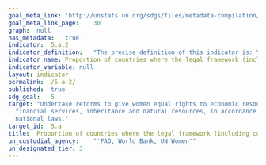 ```yaml
---	
goal_meta_link:	'http://unstats.un.org/sdgs/files/metadata-compilation/Metadata-Goal-5.pdf'
goal_meta_link_page:	30
graph:	null
has_metadata:	true
indicator:	5.a.2
indicator_definition:	"The precise definition of this indicator is: \"The legal framework includes special measures to guarantee women's equal rights to landownership and control\". The indicator monitors reforms that give women equal rights to economic resources, as well as access to ownership and control over land. More specifically, the indicator allows for monitoring progress towards gender equity through the adoption of women-specific measures to promote women's secure rights to land. The indicator has a scoring system from 0 to 4, which signals the stage in the policy/legal framework working towards legal reform, as follows: \tScore 0: Absence of the indicator in the legal framework \tScore 1: A policy is being developed \tScore 1.5: A policy is in place \tScore 2: A draft legislation is to be submitted for deliberations \tScore 3: The indicator appears in primary law \tScore 4: The indicator appears in multiple legal instruments N/A: Not applicable The indicator considers whether: \tNational legal framework gives priority to women heads of household under land distribution and titling programmes; \tNational legal framework establishes targeted government funds to increase women access to land; \tJoint titling of private property (or user rights) is compulsory in the registration process for husband and wife; The proposed indicator is supported by a number of international instruments, including: \tMaputo Protocol, Article 19(c): \t\"States Parties shall take all appropriate measures to [...] promote women's access to and control over productive resources such as land and guarantee their right to property\"; \tIt is in line with the Voluntary Guidelines for Responsible Governance of Tenure of Land, Fisheries and Forests (VGGT). Namely: \t\tPrinciple 4 on Gender equality: \"Ensure the equal right of women and men to the enjoyment of all human rights, while acknowledging differences between women and men and taking specific measures aimed at accelerating de facto equality when necessary. States should ensure that women and girls have equal tenure rights and access to land, fisheries and forests independent of their civil and marital status.\"\t\tSection 25.6: \"Special procedures should, where possible, provide the vulnerable, including widows and orphans, with secure access to land, fisheries and forests.\""
indicator_name:	Proportion of countries where the legal framework (including customary law)  guarantees women's equal rights to land ownership and/or control
indicator_variable:	null
layout:	indicator
permalink:	/5-a-2/
published:	true
sdg_goal:	5
target:	"Undertake reforms to give women equal rights to economic resources, as well as  access to ownership and control over land and other forms of property,
  financial services, inheritance and natural resources, in accordance with
  national laws."
target_id:	5.a
title:	Proportion of countries where the legal framework (including customary law)  guarantees women's equal rights to land ownership and/or control
un_custodial_agency:	"'FAO, World Bank, UN Women'"
un_designated_tier:	3
---	
```

